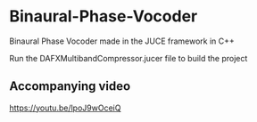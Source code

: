 # Binaural-Phase-Vocoder
Binaural Phase Vocoder made in the JUCE framework in C++

Run the DAFXMultibandCompressor.jucer file to build the project

## Accompanying video

https://youtu.be/lpoJ9wOceiQ
